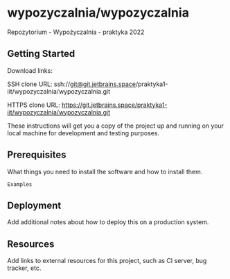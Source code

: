# wypozyczalnia/wypozyczalnia

Repozytorium - Wypożyczalnia - praktyka 2022

## Getting Started

Download links:

SSH clone URL: ssh://git@git.jetbrains.space/praktyka1-iit/wypozyczalnia/wypozyczalnia.git

HTTPS clone URL: https://git.jetbrains.space/praktyka1-iit/wypozyczalnia/wypozyczalnia.git



These instructions will get you a copy of the project up and running on your local machine for development and testing purposes.

## Prerequisites

What things you need to install the software and how to install them.

```
Examples
```

## Deployment

Add additional notes about how to deploy this on a production system.

## Resources

Add links to external resources for this project, such as CI server, bug tracker, etc.
